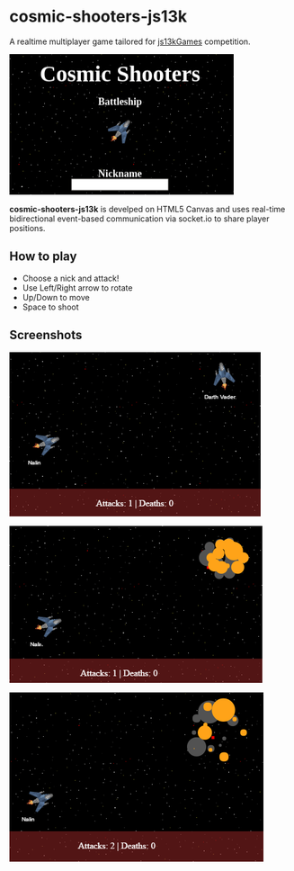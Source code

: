 # cosmic-shooters-js13k

A realtime multiplayer game tailored for [js13kGames](http://js13kgames.com/entries/2016) competition.

![](400x250.png)


**cosmic-shooters-js13k** is develped on HTML5 Canvas and uses real-time bidirectional event-based communication via socket.io to share player positions.

## How to play

* Choose a nick and attack!
* Use Left/Right arrow to rotate
* Up/Down to move
* Space to shoot

## Screenshots

![](screenshot-1.png)

![](screenshot-2.png)

![](screenshot-3.png)
